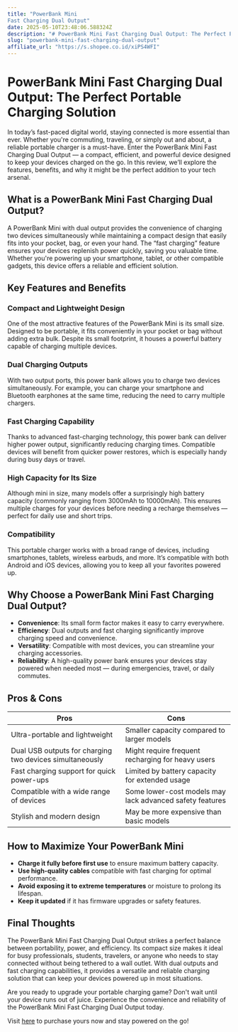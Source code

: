 ```yaml
---
title: "PowerBank Mini
Fast Charging Dual Output"
date: 2025-05-10T23:48:06.588324Z
description: "# PowerBank Mini Fast Charging Dual Output: The Perfect Portable Charging Solution..."
slug: "powerbank-mini-fast-charging-dual-output"
affiliate_url: "https://s.shopee.co.id/xiPS4WFI"
---
```

# PowerBank Mini Fast Charging Dual Output: The Perfect Portable Charging Solution

In today’s fast-paced digital world, staying connected is more essential than ever. Whether you're commuting, traveling, or simply out and about, a reliable portable charger is a must-have. Enter the PowerBank Mini Fast Charging Dual Output — a compact, efficient, and powerful device designed to keep your devices charged on the go. In this review, we’ll explore the features, benefits, and why it might be the perfect addition to your tech arsenal.

## What is a PowerBank Mini Fast Charging Dual Output?

A PowerBank Mini with dual output provides the convenience of charging two devices simultaneously while maintaining a compact design that easily fits into your pocket, bag, or even your hand. The “fast charging” feature ensures your devices replenish power quickly, saving you valuable time. Whether you're powering up your smartphone, tablet, or other compatible gadgets, this device offers a reliable and efficient solution.

## Key Features and Benefits

### Compact and Lightweight Design

One of the most attractive features of the PowerBank Mini is its small size. Designed to be portable, it fits conveniently in your pocket or bag without adding extra bulk. Despite its small footprint, it houses a powerful battery capable of charging multiple devices.

### Dual Charging Outputs

With two output ports, this power bank allows you to charge two devices simultaneously. For example, you can charge your smartphone and Bluetooth earphones at the same time, reducing the need to carry multiple chargers.

### Fast Charging Capability

Thanks to advanced fast-charging technology, this power bank can deliver higher power output, significantly reducing charging times. Compatible devices will benefit from quicker power restores, which is especially handy during busy days or travel.

### High Capacity for Its Size

Although mini in size, many models offer a surprisingly high battery capacity (commonly ranging from 3000mAh to 10000mAh). This ensures multiple charges for your devices before needing a recharge themselves — perfect for daily use and short trips.

### Compatibility

This portable charger works with a broad range of devices, including smartphones, tablets, wireless earbuds, and more. It’s compatible with both Android and iOS devices, allowing you to keep all your favorites powered up.

## Why Choose a PowerBank Mini Fast Charging Dual Output?

- **Convenience**: Its small form factor makes it easy to carry everywhere.
- **Efficiency**: Dual outputs and fast charging significantly improve charging speed and convenience.
- **Versatility**: Compatible with most devices, you can streamline your charging accessories.
- **Reliability**: A high-quality power bank ensures your devices stay powered when needed most — during emergencies, travel, or daily commutes.

## Pros & Cons

| Pros                                              | Cons                                      |
|---------------------------------------------------|------------------------------------------|
| Ultra-portable and lightweight                  | Smaller capacity compared to larger models |
| Dual USB outputs for charging two devices simultaneously | Might require frequent recharging for heavy users |
| Fast charging support for quick power-ups      | Limited by battery capacity for extended usage |
| Compatible with a wide range of devices       | Some lower-cost models may lack advanced safety features |
| Stylish and modern design                      | May be more expensive than basic models   |

## How to Maximize Your PowerBank Mini

- **Charge it fully before first use** to ensure maximum battery capacity.
- **Use high-quality cables** compatible with fast charging for optimal performance.
- **Avoid exposing it to extreme temperatures** or moisture to prolong its lifespan.
- **Keep it updated** if it has firmware upgrades or safety features.

## Final Thoughts

The PowerBank Mini Fast Charging Dual Output strikes a perfect balance between portability, power, and efficiency. Its compact size makes it ideal for busy professionals, students, travelers, or anyone who needs to stay connected without being tethered to a wall outlet. With dual outputs and fast charging capabilities, it provides a versatile and reliable charging solution that can keep your devices powered up in most situations.

Are you ready to upgrade your portable charging game? Don't wait until your device runs out of juice. Experience the convenience and reliability of the PowerBank Mini Fast Charging Dual Output today.

Visit [here](https://s.shopee.co.id/xiPS4WFI) to purchase yours now and stay powered on the go!